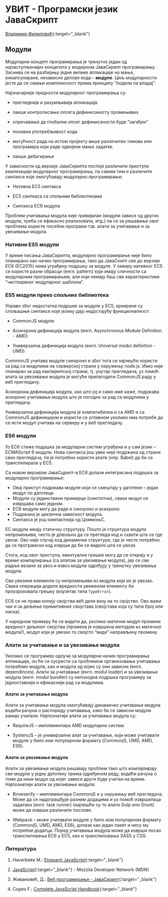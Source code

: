 
# УВИТ - Програмски језик ЈаваСкрипт

[Владимир Филиповић](https://vladofilipovic.github.io/index-cy.html){:target="_blank"}

## Модули

Модуларни концепт програмирања је тренутно један од најзаступљенијих концепата у модерном ЈаваСкрипт програмирању. Заснива се на разбијању једне велике апликације на мање, енкапсулиране, независне делове кода – **модуле**. Циљ модуларности јесте да се смањи комплексност према принципу “подели па владај”.

Најзначајније предности модуларног програмирања су:

- прегледнија и разумљивија апликација

- лакше контролисање опсега дефинисаносту промењивих

- спречавање да глобални опсег дефинисаности буде "загађен"

- поновна употребљивост кода

- могућност рада на истом пројекту више различитих тимова или програмера који раде одвојене мање задатке.

- лакше дебагирање

У зависности од верзије ЈаваСкрипта постоје различити приступи реализацији модуларног програмирања, па самим тим и различите синтаксе које омогућавају модуларно програмирање:

- Нативна ЕС5 синтакса

- ЕС5 синткаса са спољним библиотекама

- Синтакса ЕС6 модула

Проблем учитавања модула није тривијалан (модули зависе од других модула, треба се ефикасно реализовати, итд.) па се за решавање овог проблема користе посебни програми тзв. алати за учитавање и за увезивање модула.

### Нативни ES5 модули

У време писања ЈаваСкрипта, модуларно програмирање није било планирано као начин програмирања, тако да ЈаваСкипт све до верзије ЕС6 (ЕС2015) нема уграђену подршку за модуле. У оквиру нативног ЕС5 се користе разни обрасци (енгл. pattern) који имају сличности са модуларним програмирањем, али који немају баш све карактеристике “чистокрвног модуларног шаблона”.

### ES5 модули преко спољних библиотека

Управо због недостатка подршке за модуле у ЕС5, креиране су спољашње синтаксе које језику дају недостајућу функционалност:

- CommonJS модули

- Асинхрона дефиниција модула (енгл. Asynchronous Module Definition  - AMD)

- Универзална дефиниција модула (енгл. Universal modul definition - UMD)

CommonJS учитава модуле синхроно и због тога се најчешће користи за рад са модулима на серверској страни у окружењу node.js. Иако није планиран за рад наклијентској страни, тј. унутар прегледача, уз помоћ алата за увезивање модула је могуће прилагодити CommonJS раду у веб прегледачу.

Асинхрона дефиниција модула, као што јој и само име каже, подржава асихроно учитавање модула што је погодно за рад са модулима у прегледачу.

Универзална дефиниција модула је компатибилна и са AMD и са CommonJS дефиницијом и користи се углавном уколико има потребе да се исти модул учитава на серверу и у веб прегледачу.

### ES6 модули

Уз ЕС6 стиже подршка за модуларни систем уграђена и у сам језик – ECMAScript 6 модули. Нова синтакса још увек није подржана од стране свих прегледача, па је потребно користи алате (нпр. Babel) да би се транспилирала у ЕС5.

Са новом верзијом ЈаваСцрипт-а ЕС6 долази интегрисана подршка за модуларно програмирање:

- Овај приступ подржава модуле који се смештају у датотеке – један модул по датотеци.
- Модули су јединствени примерци (синглотни), сваки модул се извршава само једном.
- ЕС6 модули могу да раде и синхроно и асихроно.
- Подржана је циклична зависност модула.
- Синтакса је још компактнија од ЦоммоњС.

ЕС модули имају статичку структуру. Пошто је структура модула непромењива, често је довољно да се прегледа код и схвати шта се где увози. Ово није случај код динамичке структуре, где је често потребно да се програмски код изврши да би се видело шта се увози.

Стога, код овог приступа, евентуалне грешке могу да се открију и у време компајлирања (са алатом за увезивање модула), јер се све радње везане за увоз и извоз модула одређују у тренутку увезивања модула.

Сви увезени елементи су непромењиви из модула који их је увезао. Свака операција доделе вредности увеженом елементу би проузроковала грешку (изузетак типа `TypeError`).

ЕС6 се не прави копију својства већ дели везу на то својство. Ово важи чак и за дељење примитивних својстава (својстава која су типа број или ниска).

У наредном примеру ће се видети да, уколико матични модул промени вредност дељеног својства (промена је извршена методом из матичног модула!), модул који је увезао то својсто “види” направљену промену.

### Алати за учитавање и за увезивање модула

Уколико се програмер одлучи за модуларни начин програмирања апликације, он ће се сусрести са проблемом организовања учитавања потребних модула, као и модула од којих су они зависни (енгл. dependinces). Алати за учитавање (енгл. modul loader) и за увезивање модула (енгл. modul bundler) су непоходна подршка програмеру за једноставнији и ефикаснији рад са модулима.

#### Алати за учитавање модула

Алати за учитавање модула омогућавају динамичко учитавање модула водећи рачуна о распореду учитавања, како би се зависни модули раније учитали. Најпознатији алати за учитавање модула су:

- RequireJS – имплементира AMD модуларни систем.

- SystemJS – је универзални алат за учитавање, који може учитавати модуле у било ком популарном формату (CommonjS, UMD, AMD, ES6).

#### Алати за увезивање модула

Алати за увезивање модула решавају проблем тако што компајлирају све модуле у једну датотеку према одређеном реду, водећи рачуна о томе да неки модул од којег зависи други буде учитан на време. Најпознатији алати за увезивање модула:

- Browserify – имплементира CommonjS и у окружењу веб прегледача. Може да се надограшђује разним додацима и уз помоћ извршилаца задатака (енгл. task runner) (најчешће су то алати Gulp или Grunt) може да изврши различите послове.

- Webpack – може учитавати модуле у било ком популарном формату (CommonjS, UMD, AMD, ES6), долази као један пакет и нису му потребни додатци. Поред учитавања модула може да изврши посао транспиловања ЕС6 у ЕС5, као и транспиловање SASS у CSS.

### Литература

1. Haverbeke M.: [Eloquent JavaScript](https://eloquentjavascript.net/){:target="_blank"}

1. [JavaScript](https://developer.mozilla.org/en-US/docs/Web/JavaScript){:target="_blank"} - Mozzila Developer Network (MDN)

1. Живановић, Д.: [Веб програмирање - ЈаваСкрипт](https://www.webprogramiranje.org/dogadjaji-u-javascript-u/){:target="_blank"}

1. Copes F.: [Complete JavaScript Handbook](https://medium.freecodecamp.org/the-complete-javascript-handbook-f26b2c71719c){:target="_blank"}
